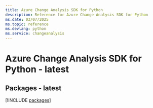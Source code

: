 ```yaml
---
title: Azure Change Analysis SDK for Python
description: Reference for Azure Change Analysis SDK for Python
ms.date: 03/07/2025
ms.topic: reference
ms.devlang: python
ms.service: changeanalysis
---
```

# Azure Change Analysis SDK for Python - latest
## Packages - latest
[!INCLUDE [packages](change-analysis-index.md)]